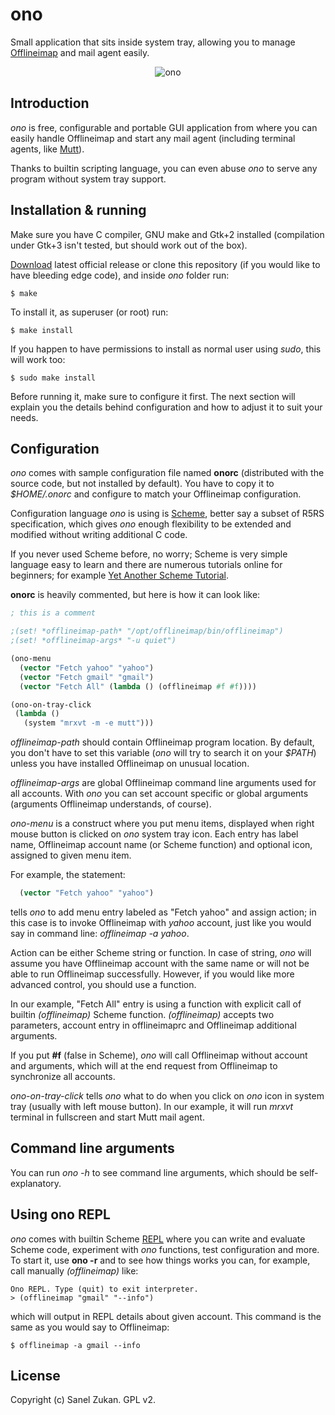 # ono 

Small application that sits inside system tray, allowing you to
manage [Offlineimap](http://offlineimap.org) and mail agent easily.

<p align="center">
<img src="https://raw.github.com/sanel/ono/master/images/shot.png"
     alt="ono" title="ono screenshot">
</p>

## Introduction

*ono* is free, configurable and portable GUI application from
where you can easily handle Offlineimap and start any mail agent
(including terminal agents, like [Mutt](http://www.mutt.org)).

Thanks to builtin scripting language, you can even abuse *ono* to
serve any program without system tray support.

## Installation & running

Make sure you have C compiler, GNU make and Gtk+2 installed
(compilation under Gtk+3 isn't tested, but should work out of the
box).

[Download](https://github.com/sanel/ono/releases) latest official
release or clone this repository (if you would like to have bleeding
edge code), and inside *ono* folder run:

```
$ make
```

To install it, as superuser (or root) run:

```
$ make install
```

If you happen to have permissions to install as normal user using
*sudo*, this will work too:

```
$ sudo make install
```

Before running it, make sure to configure it first. The next section
will explain you the details behind configuration and how to adjust it
to suit your needs.

## Configuration

*ono* comes with sample configuration file named **onorc**
(distributed with the source code, but not installed by
default). You have to copy it to *$HOME/.onorc* and configure to match
your Offlineimap configuration.

Configuration language *ono* is using is
[Scheme](http://en.wikipedia.org/wiki/Scheme_(programming_language)),
better say a subset of R5RS specification, which gives *ono* enough
flexibility to be extended and modified without writing additional C
code.

If you never used Scheme before, no worry; Scheme is very simple
language easy to learn and there are numerous tutorials online for
beginners; for example
[Yet Another Scheme Tutorial](http://www.shido.info/lisp/idx_scm_e.html).

**onorc** is heavily commented, but here is how it can look like:

```scheme
; this is a comment

;(set! *offlineimap-path* "/opt/offlineimap/bin/offlineimap")
;(set! *offlineimap-args* "-u quiet")

(ono-menu
  (vector "Fetch yahoo" "yahoo")
  (vector "Fetch gmail" "gmail")
  (vector "Fetch All" (lambda () (offlineimap #f #f))))

(ono-on-tray-click
 (lambda ()
   (system "mrxvt -m -e mutt")))
```

_*offlineimap-path*_ should contain Offlineimap program location. By
default, you don't have to set this variable (*ono* will try to search
it on your _$PATH_) unless you have installed Offlineimap on unusual
location.

_*offlineimap-args*_ are global Offlineimap command line arguments
used for all accounts. With *ono* you can set account specific or
global arguments (arguments Offlineimap understands, of course).

*ono-menu* is a construct where you put menu items, displayed when
right mouse button is clicked on *ono* system tray icon. Each entry
has label name, Offlineimap account name (or Scheme function) and
optional icon, assigned to given menu item.

For example, the statement:

```scheme
  (vector "Fetch yahoo" "yahoo")
```

tells *ono* to add menu entry labeled as "Fetch yahoo" and assign
action; in this case is to invoke Offlineimap with *yahoo* account,
just like you would say in command line: *offlineimap -a yahoo*.

Action can be either Scheme string or function. In case of string,
*ono* will assume you have Offlineimap account with the same name or
will not be able to run Offlineimap successfully. However, if you
would like more advanced control, you should use a function.

In our example, "Fetch All" entry is using a function with explicit
call of builtin *(offlineimap)* Scheme function. *(offlineimap)*
accepts two parameters, account entry in offlineimaprc and
Offlineimap additional arguments.

If you put **#f** (false in Scheme), *ono* will call Offlineimap
without account and arguments, which will at the end request from
Offlineimap to synchronize all accounts.

*ono-on-tray-click* tells *ono* what to do when you click on *ono*
icon in system tray (usually with left mouse button). In our example,
it will run *mrxvt* terminal in fullscreen and start Mutt mail agent.

## Command line arguments

You can run *ono -h* to see command line arguments, which should be
self-explanatory. 

## Using ono REPL

*ono* comes with builtin Scheme
[REPL](http://en.wikipedia.org/wiki/Read\u2013eval\u2013print_loop)
where you can write and evaluate Scheme code, experiment with *ono*
functions, test configuration and more. To start it, use **ono -r**
and to see how things works you can, for example, call manually
*(offlineimap)* like:

```
Ono REPL. Type (quit) to exit interpreter.
> (offlineimap "gmail" "--info")
```

which will output in REPL details about given account. This command is
the same as you would say to Offlineimap:

```
$ offlineimap -a gmail --info
```

## License

Copyright (c) Sanel Zukan. GPL v2.
